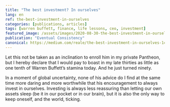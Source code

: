 ```yaml
---
title: "The best investment? In ourselves"
lang: en
ref: the-best-investment-in-ourselves
categories: [publications, articles]
tags: [warren buffett, finance, life lessons, ceo, investment]
featured_image: /assets/images/2020-08-30-the-best-investment-in-ourselves.jpg
publication: "Eventual Consistency"
canonical: https://medium.com/reale/the-best-investment-in-ourselves-1c8b3f5f2082
---
```


Let this not be taken as an inclination to enroll him in my private Pantheon, but I hereby declare that I would pay to boast in my late thirties as little as one tenth of Warren Buffett’s stamina today. And he just turned ninety.

In a moment of global uncertainty, none of his advice do I find at the same time more daring and more worthwhile that his encouragement to always invest in ourselves. Investing is always less reassuring than letting our own assets sleep (be it in our pocket or in our brain), but it is also the only way to keep oneself, and the world, ticking.
